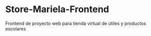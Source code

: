 # Store-Mariela-Frontend
Frontend de proyecto web para tienda virtual de útiles y productos escolares
